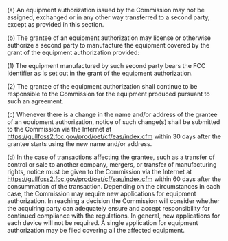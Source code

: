 (a) An equipment authorization issued by the Commission may not be assigned, exchanged or in any other way transferred to a second party, except as provided in this section.

(b) The grantee of an equipment authorization may license or otherwise authorize a second party to manufacture the equipment covered by the grant of the equipment authorization provided:

(1) The equipment manufactured by such second party bears the FCC Identifier as is set out in the grant of the equipment authorization.
                                    

(2) The grantee of the equipment authorization shall continue to be responsible to the Commission for the equipment produced pursuant to such an agreement.

(c) Whenever there is a change in the name and/or address of the grantee of an equipment authorization, notice of such change(s) shall be submitted to the Commission via the Internet at https://gullfoss2.fcc.gov/prod/oet/cf/eas/index.cfm within 30 days after the grantee starts using the new name and/or address.

(d) In the case of transactions affecting the grantee, such as a transfer of control or sale to another company, mergers, or transfer of manufacturing rights, notice must be given to the Commission via the Internet at https://gullfoss2.fcc.gov/prod/oet/cf/eas/index.cfm within 60 days after the consummation of the transaction. Depending on the circumstances in each case, the Commission may require new applications for equipment authorization. In reaching a decision the Commission will consider whether the acquiring party can adequately ensure and accept responsibility for continued compliance with the regulations. In general, new applications for each device will not be required. A single application for equipment authorization may be filed covering all the affected equipment.

